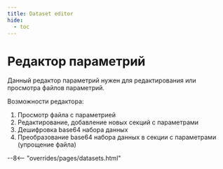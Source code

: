 ```yaml
---
title: Dataset editor
hide:
  - toc
---
```


# Редактор параметрий

Данный редактор параметрий нужен для редактирования или просмотра файлов параметрий.

Возможности редактора:
1. Просмотр файла с параметрией
2. Редактирование, добавление новых секций с параметрами
3. Дешифровка base64 набора данных
4. Преобразование base64 набора данных в секции с параметрами (упрощение файла)

--8<-- "overrides/pages/datasets.html"